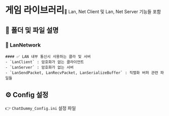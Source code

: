 <h1 style="display:inline">게임 라이브러리</h1>🔸 Lan, Net Client 및 Lan, Net Server 기능들 포함

## 📂 폴더 및 파일 설명
  ### 📄 LanNetwork
    #### ✅ LAN 내부 통신시 사용하는 클라 및 서버
    - `LanClient` : 암호화가 없는 클라이언트
    - `LanServer` : 암호화가 없는 서버
    - `LanSendPacket, LanRecvPacket, LanSerializeBuffer` : 직렬화 버퍼 관련 파일들

## ⚙️ Config 설정
👉 `ChatDummy_Config.ini` 설정 파일

